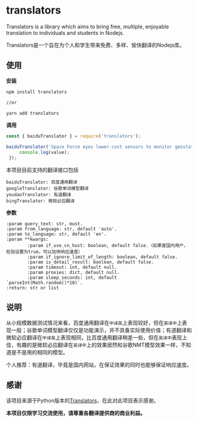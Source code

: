 # translators

Translators is a library which aims to bring free, multiple, enjoyable translation to individuals and students in Nodejs. 

Translators是一个旨在为个人和学生带来免费、多样、愉快翻译的Nodejs库。

## 使用

**安装**

```sh
npm install translators

//or

yarn add translators
```

**调用**

```javascript
const { baiduTranslator } = require('translators');

baiduTranslator('Space Force eyes lower-cost sensors to monitor geostationary orbit', 'en', 'zh', {}).then(value => {
     console.log(value);
 });
```

本项目目前支持的翻译接口包括

```
baiduTranslator: 百度通用翻译
googleTranslator: 谷歌单词模型翻译
youdaoTranslator: 有道翻译
bingTranslator: 微软必应翻译
```

**参数**
```
:param query_text: str, must.
:param from_language: str, default 'auto'.
:param to_language: str, default 'en'.
:param **kwargs:
        :param if_use_cn_host: boolean, default false.（如果是国内用户，检验设置为true，可以加快响应速度）
        :param if_ignore_limit_of_length: boolean, default false.
        :param is_detail_result: boolean, default false.
        :param timeout: int, default null.
        :param proxies: dict, default null.
        :param sleep_seconds: int, default `parseInt(Math.random()*10)`.
:return: str or list
```
## 说明

从小规模数据测试情况来看，百度通用翻译在`中译英`上表现较好，但在`英译中`上表现一般；谷歌单词模型翻译仅仅是功能演示，并不具备实际使用价值；有道翻译和微软必应翻译在`中译英`上表现相同，比百度通用翻译稍差一些，但在`英译中`表现上佳，有趣的是微软必应翻译在`英译中`上的效果居然和谷歌NMT模型效果一样，不知道是不是用的相同的模型。

个人推荐：有道翻译，毕竟是国内网站，在保证效果的同时也能够保证响应速度。

## 感谢

该项目来源于Python版本的[Translators](https://github.com/UlionTse/translators)，在此对此项目表示感谢。

**本项目仅限学习交流使用，请尊重各翻译提供商的商业利益。**